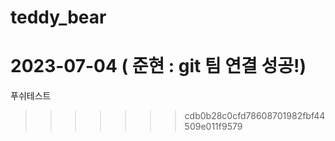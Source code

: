 # teddy_bear

2023-07-04 ( 준현 : git 팀 연결 성공!)
=======
푸쉬테스트
>>>>>>> cdb0b28c0cfd78608701982fbf44509e011f9579
